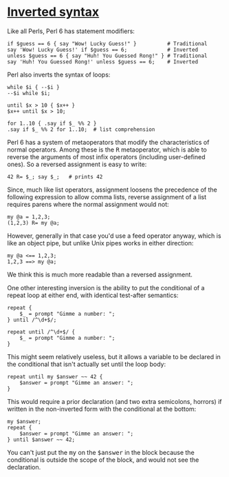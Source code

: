 [1]: http://rosettacode.org/wiki/Inverted_syntax

# [Inverted syntax][1]

Like all Perls, Perl 6 has statement modifiers:

```perl6
if $guess == 6 { say "Wow! Lucky Guess!" }          # Traditional
say 'Wow! Lucky Guess!' if $guess == 6;             # Inverted
unless $guess == 6 { say "Huh! You Guessed Rong!" } # Traditional
say 'Huh! You Guessed Rong!' unless $guess == 6;    # Inverted
```


Perl also inverts the syntax of loops:

```perl6
while $i { --$i }
--$i while $i;
 
until $x > 10 { $x++ }
$x++ until $x > 10;
 
for 1..10 { .say if $_ %% 2 }
.say if $_ %% 2 for 1..10;  # list comprehension
```


Perl 6 has a system of metaoperators that modify the characteristics of normal operators. Among these is the <tt>R</tt> metaoperator, which is able to reverse the arguments of most infix operators (including user-defined ones).
So a reversed assignment is easy to write:

```perl6
42 R= $_; say $_;   # prints 42
```


Since, much like list operators, assignment loosens the precedence of the following expression to allow comma lists, reverse assignment of a list requires parens where the normal assignment would not:

```perl6
my @a = 1,2,3;
(1,2,3) R= my @a;
```


However, generally in that case you'd use a feed operator anyway, which is like an object pipe, but unlike Unix pipes works in either direction:

```perl6
my @a <== 1,2,3;
1,2,3 ==> my @a;
```


We think this is much more readable than a reversed assignment.



One other interesting inversion is the ability to put the conditional of a repeat loop at either end, with identical test-after semantics:

```perl6
repeat {
    $_ = prompt "Gimme a number: ";
} until /^\d+$/;
 
repeat until /^\d+$/ {
    $_ = prompt "Gimme a number: ";
}
```


This might seem relatively useless, but it allows a variable to be declared in the conditional that isn't actually set until the loop body:

```perl6
repeat until my $answer ~~ 42 {
    $answer = prompt "Gimme an answer: ";
}
```


This would require a prior declaration (and two extra semicolons, horrors)
if written in the non-inverted form with the conditional at the bottom:

```perl6
my $answer;
repeat {
    $answer = prompt "Gimme an answer: ";
} until $answer ~~ 42;
```


You can't just put the <tt>my</tt> on the <tt>$answer</tt> in the block because the conditional is outside the scope of the block, and would not see the declaration.